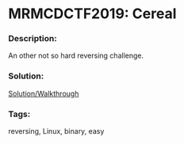 # MRMCDCTF2019: Cereal

### Description:
An other not so hard reversing challenge.

### Solution:
[Solution/Walkthrough](https://schlafwandler.github.io/posts/mrmcdctf2019-cereal/)

### Tags:
reversing, Linux, binary, easy
